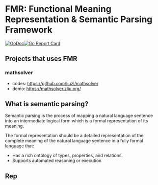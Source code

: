 # FMR: Functional Meaning Representation & Semantic Parsing Framework
[![GoDoc](https://godoc.org/github.com/liuzl/fmr?status.svg)](https://godoc.org/github.com/liuzl/fmr)[![Go Report Card](https://goreportcard.com/badge/github.com/liuzl/fmr)](https://goreportcard.com/report/github.com/liuzl/fmr)

## Projects that uses FMR

### mathsolver
* codes: https://github.com/liuzl/mathsolver
* demo: https://mathsolver.zliu.org/

## What is semantic parsing?
Semantic parsing is the process of mapping a natural language sentence into an intermediate logical form which is a formal representation of its meaning.

The formal representation should be a detailed representation of the complete meaning of the natural language sentence in a fully formal language that:

* Has a rich ontology of types, properties, and relations.
* Supports automated reasoning or execution.

## Rep